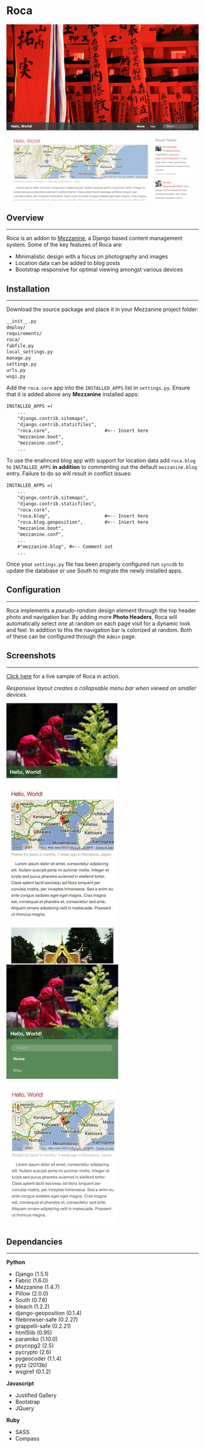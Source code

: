 # Roca #

![Alt text](preview/full.jpg "Full view")

  
## Overview
-----------
Roca is an addon to [Mezzanine](https://github.com/stephenmcd/mezzanine), a
Django based content management system.  Some of the key features of Roca are:

* Minimalistic design with a focus on photography and images
* Location data can be added to blog posts
* Bootstrap responsive for optimal viewing amongst various devices

## Installation
----------------

Download the source package and place it in your Mezzanine project folder:

    __init__.py
    deploy/
    requirements/
    roca/
    fabfile.py
    local_settings.py
    manage.py
    settings.py
    urls.py
    wsgi.py

Add the `roca.core` app into the `INSTALLED_APPS` list in `settings.py`.  Ensure
that it is added above any **Mezzanine** installed apps:

	INSTALLED_APPS =(
		...
    	"django.contrib.sitemaps",
    	"django.contrib.staticfiles",
    	"roca.core",  					#<-- Insert here
    	"mezzanine.boot",
    	"mezzanine.conf",
    	...

To use the enahnced blog app with support for location data add `roca.blog`
to `INSTALLED_APPS` **in addition** to commenting out the default
`mezzanine.blog` entry.  Failure to do so will result in conflict issues:

	INSTALLED_APPS =(
		...
    	"django.contrib.sitemaps",
    	"django.contrib.staticfiles",
    	"roca.core",
    	"roca.blog", 					#<-- Insert here
 	   	"roca.blog.geoposition", 		#<-- Insert here
    	"mezzanine.boot",
    	"mezzanine.conf",    	
    	...
    	#"mezzanine.blog", #<-- Comment out
    	...

Once your `settings.py` file has been properly configured run `syncdb` to
update the database or use South to migrate the newly installed apps. 

## Configuration
----------------

Roca implements a *pseudo-random* design element through the top header photo
and navigation bar. By adding more **Photo Headers**, Roca will automatically 
select one at random on each page visit for a dynamic look and feel.  In 
addition to this the navigation bar is colorized at random. Both of these can
be configured through the `Admin` page.

## Screenshots
--------------

[Click here](http://blog.jtwong.com) for a live sample of Roca in action.

*Responsive layout creates a collapsable menu bar when viewed on smaller
devices.*

![Alt text](preview/collapsed.jpg) ![Alt text](preview/expanded.jpg)
   

## Dependancies
---------------

**Python**

* Django (1.5.1)
* Fabric (1.6.0)
* Mezzanine (1.4.7)
* Pillow (2.0.0)
* South (0.7.6)
* bleach (1.2.2)
* django-geoposition (0.1.4)
* filebrowser-safe (0.2.27)
* grappelli-safe (0.2.21)
* html5lib (0.95)
* paramiko (1.10.0)
* psycopg2 (2.5)
* pycrypto (2.6)
* pygeocoder (1.1.4)
* pytz (2013b)
* wsgiref (0.1.2)

**Javascript**

* Justified Gallery
* Bootstrap
* JQuery

**Ruby**

* SASS
* Compass

